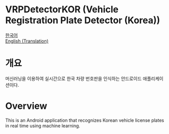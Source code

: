 # VRPDetectorKOR (Vehicle Registration Plate Detector (Korea))

[한국어](#개요) </br>
[English (Translation)](#overview) </br>

# 개요
머신러닝을 이용하여 실시간으로 한국 차량 번호판을 인식하는 안드로이드 애플리케이션이다.


# Overview
This is an Android application that recognizes Korean vehicle license plates in real time using machine learning. 